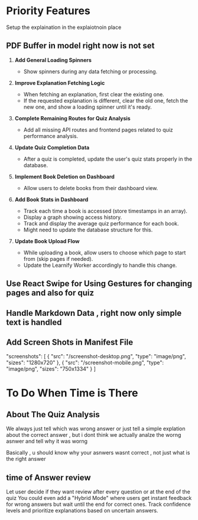# Priority Features

Setup the explaination in the explaiotnoin place

## PDF Buffer in model right now is not set

1. **Add General Loading Spinners**

   - Show spinners during any data fetching or processing.

2. **Improve Explanation Fetching Logic**

   - When fetching an explanation, first clear the existing one.
   - If the requested explanation is different, clear the old one, fetch the new one, and show a loading spinner until it's ready.

3. **Complete Remaining Routes for Quiz Analysis**

   - Add all missing API routes and frontend pages related to quiz performance analysis.

4. **Update Quiz Completion Data**

   - After a quiz is completed, update the user's quiz stats properly in the database.

5. **Implement Book Deletion on Dashboard**

   - Allow users to delete books from their dashboard view.

6. **Add Book Stats in Dashboard**

   - Track each time a book is accessed (store timestamps in an array).
   - Display a graph showing access history.
   - Track and display the average quiz performance for each book.
   - Might need to update the database structure for this.

7. **Update Book Upload Flow**
   - While uploading a book, allow users to choose which page to start from (skip pages if needed).
   - Update the Learnify Worker accordingly to handle this change.

## Use React Swipe for Using Gestures for changing pages and also for quiz

## Handle Markdown Data , right now only simple text is handled

## Add Screen Shots in Manifest File

"screenshots": [
{
"src": "/screenshot-desktop.png",
"type": "image/png",
"sizes": "1280x720"
},
{
"src": "/screenshot-mobile.png",
"type": "image/png",
"sizes": "750x1334"
}
]

# To Do When Time is There

## About The Quiz Analysis

We always just tell which was wrong answer or just tell a simple explation about the correct answer , but i dont think we actually analze the worng asnwer and tell why it was worng

Basically , u should know why your asnwers wasnt correct , not just what is the right answer

## time of Answer review

Let user decide if they want review after every question or at the end of the quiz
You could even add a "Hybrid Mode" where users get instant feedback for wrong answers but wait until the end for correct ones.
Track confidence levels and prioritize explanations based on uncertain answers.
